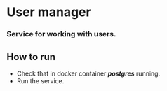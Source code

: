 # User manager
### Service for working with users.

## How to run
- Check that in docker container ***postgres*** running.
- Run the service.